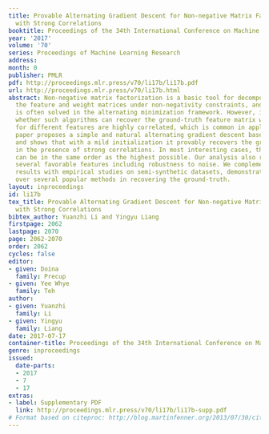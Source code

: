 ```yaml
---
title: Provable Alternating Gradient Descent for Non-negative Matrix Factorization
  with Strong Correlations
booktitle: Proceedings of the 34th International Conference on Machine Learning
year: '2017'
volume: '70'
series: Proceedings of Machine Learning Research
address: 
month: 0
publisher: PMLR
pdf: http://proceedings.mlr.press/v70/li17b/li17b.pdf
url: http://proceedings.mlr.press/v70/li17b.html
abstract: Non-negative matrix factorization is a basic tool for decomposing data into
  the feature and weight matrices under non-negativity constraints, and in practice
  is often solved in the alternating minimization framework. However, it is unclear
  whether such algorithms can recover the ground-truth feature matrix when the weights
  for different features are highly correlated, which is common in applications. This
  paper proposes a simple and natural alternating gradient descent based algorithm,
  and shows that with a mild initialization it provably recovers the ground-truth
  in the presence of strong correlations. In most interesting cases, the correlation
  can be in the same order as the highest possible. Our analysis also reveals its
  several favorable features including robustness to noise. We complement our theoretical
  results with empirical studies on semi-synthetic datasets, demonstrating its advantage
  over several popular methods in recovering the ground-truth.
layout: inproceedings
id: li17b
tex_title: Provable Alternating Gradient Descent for Non-negative Matrix Factorization
  with Strong Correlations
bibtex_author: Yuanzhi Li and Yingyu Liang
firstpage: 2062
lastpage: 2070
page: 2062-2070
order: 2062
cycles: false
editor:
- given: Doina
  family: Precup
- given: Yee Whye
  family: Teh
author:
- given: Yuanzhi
  family: Li
- given: Yingyu
  family: Liang
date: 2017-07-17
container-title: Proceedings of the 34th International Conference on Machine Learning
genre: inproceedings
issued:
  date-parts:
  - 2017
  - 7
  - 17
extras:
- label: Supplementary PDF
  link: http://proceedings.mlr.press/v70/li17b/li17b-supp.pdf
# Format based on citeproc: http://blog.martinfenner.org/2013/07/30/citeproc-yaml-for-bibliographies/
---
```

